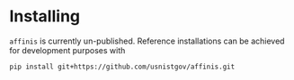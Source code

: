 Installing
==========


`affinis` is currently un-published. 
Reference installations can be achieved for development purposes with 

```
pip install git+https://github.com/usnistgov/affinis.git
```

